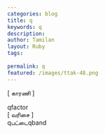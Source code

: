 ```yaml
---
categories: blog
title: q
keywords: q
description: 
author: Tamilan
layout: Ruby
tags: 
 
permalink: q
featured: /images/ttak-48.png
---
```

  
[ காரணி ]  
  
qfactor  
[ வரிசை ]  
qபட்டைqband